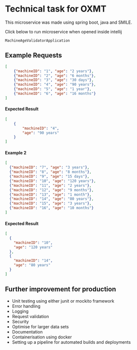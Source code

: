 # Technical task for OXMT

This microservice was made using spring boot, java and SMILE.

Click below to run microservice when opened inside intellij

`MachineAgeValidatorApplication`

## Example Requests

```Json
[
    {"machineID": "1", "age": "2 years"},
    {"machineID": "2", "age": "6 months"},
    {"machineID": "3", "age": "30 days"},
    {"machineID": "4", "age": "90 years"},
    {"machineID": "5", "age": "1 year"},
    {"machineID": "6", "age": "16 months"}
]
```

#### Expected Result
```Json
[
    {
        "machineID": "4",
        "age": "90 years"
    }
]
```
#### Example 2
```Json
[
  {"machineID": "7", "age": "3 years"},
  {"machineID": "8", "age": "8 months"},
  {"machineID": "9", "age": "15 days"},
  {"machineID": "10", "age": "120 years"},
  {"machineID": "11", "age": "2 years"},
  {"machineID": "12", "age": "9 months"},
  {"machineID": "13", "age": "1 month"},
  {"machineID": "14", "age": "80 years"},
  {"machineID": "15", "age": "3 years"},
  {"machineID": "16", "age": "10 months"}
]
```

#### Expected Result
```Json
[
  {
    "machineID": "10",
    "age": "120 years"
  },
  {
    "machineID": "14",
    "age": "80 years"
  }
]
```

## Further improvement for production

+ Unit testing using either junit or mockito framework
+ Error handling 
+ Logging 
+ Request validation
+ Security
+ Optimise for larger data sets
+ Documentation
+ Containerisation using docker
+ Setting up a pipeline for automated builds and deployments